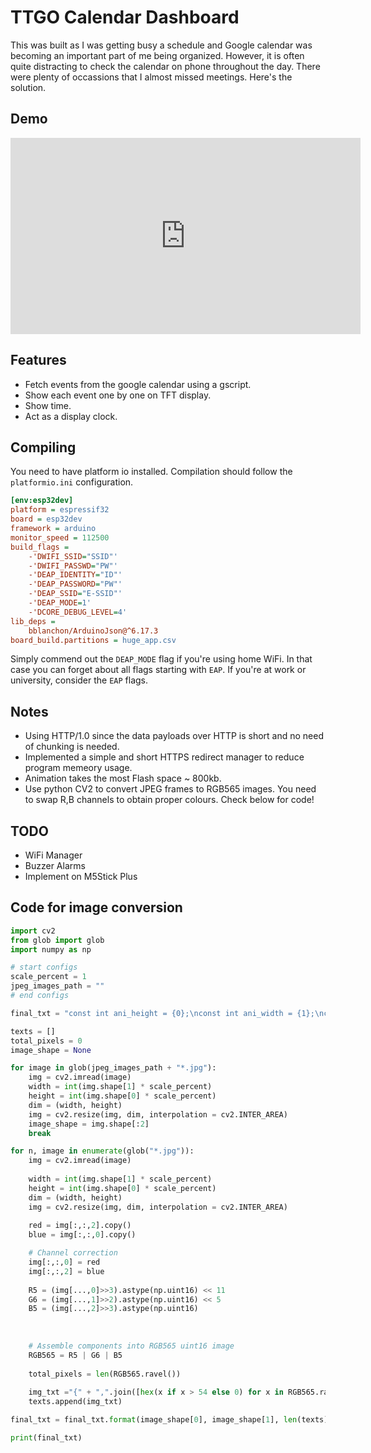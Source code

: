 # TTGO Calendar Dashboard

This was built as I was getting busy a schedule and Google calendar was becoming an important part of me being organized.
However, it is often quite distracting to check the calendar on phone throughout the day. There were plenty of occassions that I almost missed meetings. Here's the solution.

## Demo

<iframe src="https://www.facebook.com/plugins/video.php?height=314&href=https%3A%2F%2Fwww.facebook.com%2Fanuradha.sanjeewa%2Fvideos%2F10225090531480343%2F&show_text=false&width=560" width="560" height="314" style="border:none;overflow:hidden" scrolling="no" frameborder="0" allowfullscreen="true" allow="autoplay; clipboard-write; encrypted-media; picture-in-picture; web-share" allowFullScreen="true"></iframe>

## Features

* Fetch events from the google calendar using a gscript.
* Show each event one by one on TFT display.
* Show time.
* Act as a display clock.

## Compiling

You need to have platform io installed. Compilation should follow the `platformio.ini` configuration.

```ini
[env:esp32dev]
platform = espressif32
board = esp32dev
framework = arduino
monitor_speed = 112500
build_flags = 
	-'DWIFI_SSID="SSID"'
	-'DWIFI_PASSWD="PW"'
	-'DEAP_IDENTITY="ID"'
	-'DEAP_PASSWORD="PW"'
	-'DEAP_SSID="E-SSID"'
	-'DEAP_MODE=1'
	-'DCORE_DEBUG_LEVEL=4'
lib_deps = 
	bblanchon/ArduinoJson@^6.17.3
board_build.partitions = huge_app.csv
```

Simply commend out the `DEAP_MODE` flag if you're using home WiFi. In that case you can forget about all flags starting with `EAP`. If you're at work or university, consider the `EAP` flags.

## Notes
* Using HTTP/1.0 since the data payloads over HTTP is short and no need of chunking is needed.
* Implemented a simple and short HTTPS redirect manager to reduce program memeory usage.
* Animation takes the most Flash space ~ 800kb.
* Use python CV2 to convert JPEG frames to RGB565 images. You need to swap R,B channels to obtain proper colours. Check below for code!

## TODO

* WiFi Manager
* Buzzer Alarms
* Implement on M5Stick Plus

## Code for image conversion

```python
import cv2
from glob import glob
import numpy as np

# start configs
scale_percent = 1
jpeg_images_path = ""
# end configs

final_txt = "const int ani_height = {0};\nconst int ani_width = {1};\nconst int ani_frames = {2};\nconst unsigned short PROGMEM ani_imgs[][{3}]= {{"

texts = []
total_pixels = 0
image_shape = None

for image in glob(jpeg_images_path + "*.jpg"):
    img = cv2.imread(image)
    width = int(img.shape[1] * scale_percent)
    height = int(img.shape[0] * scale_percent)
    dim = (width, height)
    img = cv2.resize(img, dim, interpolation = cv2.INTER_AREA)
    image_shape = img.shape[:2]
    break

for n, image in enumerate(glob("*.jpg")):
    img = cv2.imread(image)
    
    width = int(img.shape[1] * scale_percent)
    height = int(img.shape[0] * scale_percent)
    dim = (width, height)
    img = cv2.resize(img, dim, interpolation = cv2.INTER_AREA)
    
    red = img[:,:,2].copy()
    blue = img[:,:,0].copy()

    # Channel correction
    img[:,:,0] = red
    img[:,:,2] = blue
    
    R5 = (img[...,0]>>3).astype(np.uint16) << 11
    G6 = (img[...,1]>>2).astype(np.uint16) << 5
    B5 = (img[...,2]>>3).astype(np.uint16)
    
    
    
    # Assemble components into RGB565 uint16 image
    RGB565 = R5 | G6 | B5
    
    total_pixels = len(RGB565.ravel())
    
    img_txt ="{" + ",".join([hex(x if x > 54 else 0) for x in RGB565.ravel()]) + "}"
    texts.append(img_txt)

final_txt = final_txt.format(image_shape[0], image_shape[1], len(texts), total_pixels) + ",\n".join(texts) + "};"

print(final_txt)
```